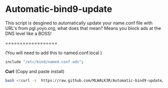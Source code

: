 Automatic-bind9-update
======================

This script is desgined to automatically update your name.conf file with URL's from  pgl.yoyo.org, what does  that mean? Means you block ads at the DNS level like a BOSS!


==================

(You will need to add this to named.conf.local  )
```bash 
include "/etc/bind/named.conf.ads";
```
**Curl** (Copy and paste install)
```bash
bash <(curl -s  https://raw.github.com/MLWALK3R/Automatic-bind9-update/master/bindupdate.sh ) 
```
